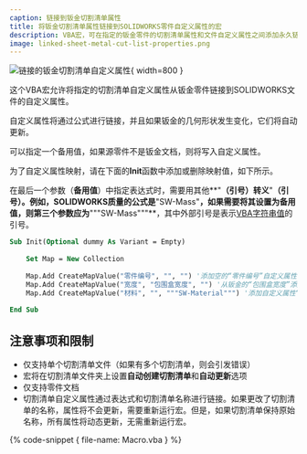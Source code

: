 ```yaml
---
caption: 链接到钣金切割清单属性
title: 将钣金切割清单属性链接到SOLIDWORKS零件自定义属性的宏
description: VBA宏，可在指定的钣金零件的切割清单属性和文件自定义属性之间添加永久链接（表达式），并可选择添加备用值
image: linked-sheet-metal-cut-list-properties.png
---
```

![链接的钣金切割清单自定义属性](linked-sheet-metal-cut-list-properties.png){ width=800 }

这个VBA宏允许将指定的切割清单自定义属性从钣金零件链接到SOLIDWORKS文件的自定义属性。

自定义属性将通过公式进行链接，并且如果钣金的几何形状发生变化，它们将自动更新。

可以指定一个备用值，如果源零件不是钣金文档，则将写入自定义属性。

为了自定义属性映射，请在下面的**Init**函数中添加或删除映射值，如下所示。

在最后一个参数（**备用值**）中指定表达式时，需要用其他**"**（引号）转义**"**（引号）。例如，SOLIDWORKS质量的公式是**"SW-Mass"**，如果需要将其设置为备用值，则第三个参数应为**"""SW-Mass"""**，其中外部引号是表示[VBA字符串值](/visual-basic/variables/standard-types#string)的引号。

~~~ vb
Sub Init(Optional dummy As Variant = Empty)
    
    Set Map = New Collection
    
    Map.Add CreateMapValue("零件编号", "", "") '添加空的“零件编号”自定义属性
    Map.Add CreateMapValue("宽度", "包围盒宽度", "") '从钣金的“包围盒宽度”添加自定义属性“宽度”，如果不是钣金零件，则为空
    Map.Add CreateMapValue("材料", "", """SW-Material""") '添加自定义属性“材料”，并将其设置为“SW-Material”公式，无论是否为钣金零件
        
End Sub
~~~

## 注意事项和限制

* 仅支持单个切割清单文件（如果有多个切割清单，则会引发错误）
* 宏将在切割清单文件夹上设置**自动创建切割清单**和**自动更新**选项
* 仅支持零件文档
* 切割清单自定义属性通过表达式和切割清单名称进行链接。如果更改了切割清单的名称，属性将不会更新，需要重新运行宏。但是，如果切割清单保持原始名称，所有属性将动态更新，无需重新运行宏。

{% code-snippet { file-name: Macro.vba } %}